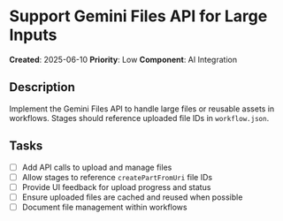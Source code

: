 # Support Gemini Files API for Large Inputs

**Created**: 2025-06-10
**Priority**: Low
**Component**: AI Integration

## Description
Implement the Gemini Files API to handle large files or reusable assets in workflows. Stages should reference uploaded file IDs in `workflow.json`.

## Tasks
- [ ] Add API calls to upload and manage files
- [ ] Allow stages to reference `createPartFromUri` file IDs
- [ ] Provide UI feedback for upload progress and status
- [ ] Ensure uploaded files are cached and reused when possible
- [ ] Document file management within workflows
